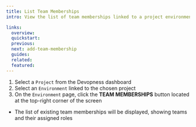 ```yaml
---
title: List Team Memberships
intro: View the list of team memberships linked to a project environment and check which teams have access and their assigned roles.

links:
  overview:
  quickstart:
  previous:
  next: add-team-membership
  guides:
  related:
  featured:
---
```


1. Select a `Project` from the Devopness dashboard
1. Select an `Environment` linked to the chosen project
1. On the `Environment` page, click the **TEAM MEMBERSHIPS** button located at the top-right corner of the screen
  - The list of existing team memberships will be displayed, showing teams and their assigned roles
